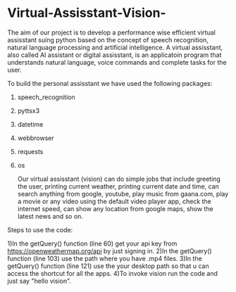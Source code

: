 # Virtual-Assisstant-Vision-
  The aim of our project is to develop a performance wise efficient virtual assisstant suing python
based on the concept of speech recognition, natural language processing and artificial intelligence.
A virtual assisstant, also called AI assistant or digital assisstant, is an applicatoin program that understands
natural language, voice commands and complete tasks for the user.

To build the personal assisstant we have used the following packages:
1) speech_recognition
2) pyttsx3
3) datetime
4) webbrowser
5) requests
6) os

	Our virtual assisstant (vision) can do simple jobs that include greeting the user, printing current weather, 
printing current date and time, can search anything from google, youtube, play music from gaana.com, play a movie or 
any video using the default video player app, check the internet speed, can show any location from google maps, show 
the latest news and so on.


Steps to use the code:

1)In the getQuery() function (line 60) get your api key from https://openweathermap.org/api by just signing in.
2)In the getQuery() function (line 103) use the path where you have .mp4 files.
3)In the getQuery() function (line 121) use the your desktop path so that u can access the shortcut for all the apps.
4)To invoke vision run the code and just say "hello vision".
